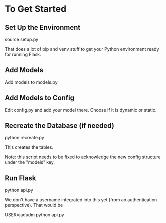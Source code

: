 # To Get Started

## Set Up the Environment
source setup.py

That does a lot of pip and venv stuff to get your Python environment ready for running Flask.

## Add Models

Add models to models.py

## Add Models to Config

Edit config.py and add your model there. Choose if it is dynamic or static.

## Recreate the Database (if needed)

python recreate.py

This creates the tables. 

Note: this script needs to be fixed to acknowledge the new config structure under the "models" key.

## Run Flask

python api.py

We don't have a username integrated into this yet (from an authentication perspective). That would be

USER=jadudm python api.py

